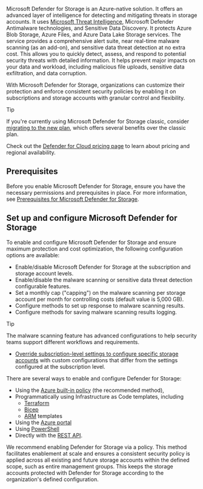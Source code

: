 Microsoft Defender for Storage is an Azure-native solution. It offers an advanced layer of intelligence for detecting and mitigating threats in storage accounts. It uses [Microsoft Threat Intelligence](https://www.microsoft.com/insidetrack/blog/microsoft-uses-threat-intelligence-to-protect-detect-and-respond-to-threats/), Microsoft Defender Antimalware technologies, and Sensitive Data Discovery. It protects Azure Blob Storage, Azure Files, and Azure Data Lake Storage services. The service provides a comprehensive alert suite, near real-time malware scanning (as an add-on), and sensitive data threat detection at no extra cost. This allows you to quickly detect, assess, and respond to potential security threats with detailed information. It helps prevent major impacts on your data and workload, including malicious file uploads, sensitive data exfiltration, and data corruption.

With Microsoft Defender for Storage, organizations can customize their protection and enforce consistent security policies by enabling it on subscriptions and storage accounts with granular control and flexibility.

> [!TIP]
> If you're currently using Microsoft Defender for Storage classic, consider [migrating to the new plan](/azure/defender-for-cloud/defender-for-storage-classic-migrate), which offers several benefits over the classic plan.

Check out the [Defender for Cloud pricing page](https://azure.microsoft.com/pricing/details/defender-for-cloud/) to learn about pricing and regional availability.

## Prerequisites

Before you enable Microsoft Defender for Storage, ensure you have the necessary permissions and prerequisites in place. For more information, see [Prerequisites for Microsoft Defender for Storage](/azure/defender-for-cloud/support-matrix-defender-for-storage).

## Set up and configure Microsoft Defender for Storage

To enable and configure Microsoft Defender for Storage and ensure maximum protection and cost optimization, the following configuration options are available:

 -  Enable/disable Microsoft Defender for Storage at the subscription and storage account levels.
 -  Enable/disable the malware scanning or sensitive data threat detection configurable features.
 -  Set a monthly cap ("capping") on the malware scanning per storage account per month for controlling costs (default value is 5,000 GB).
 -  Configure methods to set up response to malware scanning results.
 -  Configure methods for saving malware scanning results logging.

> [!TIP]
> The malware scanning feature has advanced configurations to help security teams support different workflows and requirements.

 -  [Override subscription-level settings to configure specific storage accounts](/azure/defender-for-cloud/advanced-configurations-for-malware-scanning#override-defender-for-storage-subscription-level-settings) with custom configurations that differ from the settings configured at the subscription level.

There are several ways to enable and configure Defender for Storage:

 -  Using the [Azure built-in policy](/azure/defender-for-cloud/defender-for-storage-policy-enablement) (the recommended method),
 -  Programmatically using Infrastructure as Code templates, including
     -  [Terraform](/azure/defender-for-cloud/defender-for-storage-infrastructure-as-code-enablement?tabs=enable-subscription#terraform-template)
     -  [Bicep](/azure/defender-for-cloud/defender-for-storage-infrastructure-as-code-enablement?tabs=enable-subscription#bicep-template)
     -  [ARM](/azure/defender-for-cloud/defender-for-storage-infrastructure-as-code-enablement?tabs=enable-subscription#azure-resource-manager-template) templates
 -  Using the [Azure portal](/azure/defender-for-cloud/defender-for-storage-azure-portal-enablement?tabs=enable-subscription)
 -  Using [PowerShell](/azure/defender-for-cloud/defender-for-storage-powershell-enablement??tabs=enable-subscription)
 -  Directly with the [REST API](/azure/defender-for-cloud/defender-for-storage-rest-api-enablement?tabs=enable-subscription).

We recommend enabling Defender for Storage via a policy. This method facilitates enablement at scale and ensures a consistent security policy is applied across all existing and future storage accounts within the defined scope, such as entire management groups. This keeps the storage accounts protected with Defender for Storage according to the organization's defined configuration.
